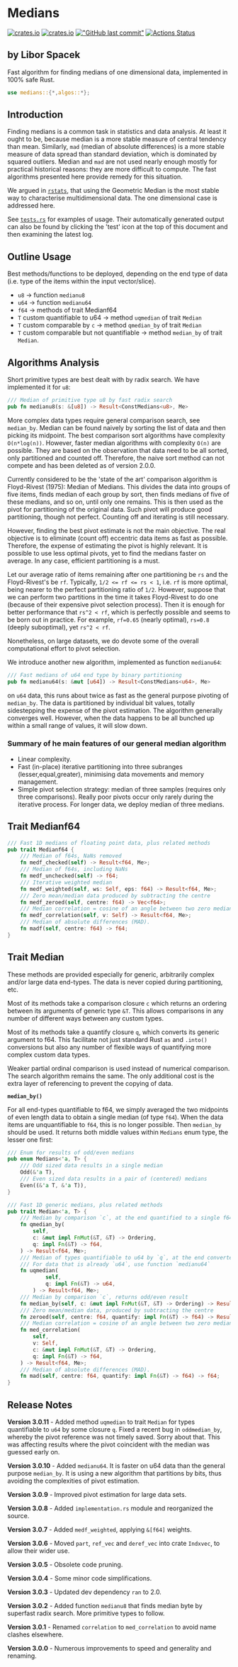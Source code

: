 # Medians

[![crates.io](https://img.shields.io/crates/v/medians?logo=rust)](https://crates.io/crates/medians) [![crates.io](https://img.shields.io/crates/d/medians?logo=rust)](https://crates.io/crates/medians) [!["GitHub last commit"](https://img.shields.io/github/last-commit/liborty/medians/HEAD?logo=github)](https://github.com/liborty/medians) [![Actions Status](https://github.com/liborty/medians/workflows/test/badge.svg)](https://github.com/liborty/random/actions)

## **by Libor Spacek**

Fast algorithm for finding medians of one dimensional data, implemented in 100% safe Rust.

```rust
use medians::{*,algos::*};
```

## Introduction

Finding medians is a common task in statistics and data analysis. At least it ought to be, because median is a more stable measure of central tendency than mean. Similarly, `mad` (median of absolute differences) is a more stable measure of data spread than standard deviation, which is dominated by squared outliers. Median and `mad` are not used nearly enough mostly for practical historical reasons: they are more difficult to compute. The fast algorithms presented here provide remedy for this situation.

We argued in [`rstats`](https://github.com/liborty/rstats), that using the Geometric Median is the most stable way to characterise multidimensional data. The one dimensional case is addressed here.

See [`tests.rs`](https://github.com/liborty/medians/blob/main/tests/tests.rs) for examples of usage. Their automatically generated output can also be found by clicking the 'test' icon at the top of this document and then examining the latest log.

## Outline Usage

Best methods/functions to be deployed, depending on the end type of data (i.e. type of the items within the input vector/slice).

- `u8` -> function `medianu8`
- `u64` -> function `medianu64`
- `f64` -> methods of trait Medianf64
- `T` custom quantifiable to u64 -> method `uqmedian` of trait `Median`
- `T` custom comparable by `c` -> method `qmedian_by` of trait `Median`
- `T` custom comparable but not quantifiable -> method `median_by` of trait `Median`.

## Algorithms Analysis

Short primitive types are best dealt with by radix search. We have implemented it for `u8`:

```rust
/// Median of primitive type u8 by fast radix search
pub fn medianu8(s: &[u8]) -> Result<ConstMedians<u8>, Me>
```

More complex data types require general comparison search, see `median_by`. Median can be found naively by sorting the list of data and then picking its midpoint. The best comparison sort algorithms have complexity `O(n*log(n))`. However, faster median algorithms with complexity `O(n)` are possible. They are based on the observation that data need to be all sorted, only partitioned and counted off. Therefore, the naive sort method can not compete and has been deleted as of version 2.0.0.

Currently considered to be the 'state of the art' comparison algorithm is Floyd-Rivest (1975): Median of Medians. This divides the data into groups of five items, finds median of each group by sort, then finds medians of five of these medians, and so on, until only one remains. This is then used as the pivot for partitioning of the original data. Such pivot will produce good partitioning, though not perfect. Counting off and iterating is still necessary.

However, finding the best pivot estimate is not the main objective. The real objective is to eliminate (count off) eccentric data items as fast as possible. Therefore, the expense of estimating the pivot is highly relevant. It is possible to use less optimal pivots, yet to find the medians faster on average. In any case, efficient partitioning is a must.

Let our average ratio of items remaining after one partitioning be `rs` and the Floyd-Rivest's be `rf`. Typically, `1/2 <= rf <= rs < 1`, i.e. `rf` is more optimal, being nearer to the perfect partitioning ratio of `1/2`. However, suppose that we can perform two partitions in the time it takes Floyd-Rivest to do one (because of their expensive pivot selection process). Then it is enough for better performance that `rs^2 < rf`, which is perfectly possible and seems to be born out in practice. For example, `rf=0.65` (nearly optimal), `rs=0.8` (deeply suboptimal), yet `rs^2 < rf`.

Nonetheless, on large datasets, we do devote some of the overall computational effort to pivot selection.

We introduce another new algorithm, implemented as function `medianu64`:

```rust
/// Fast medians of u64 end type by binary partitioning
pub fn medianu64(s: &mut [u64]) -> Result<ConstMedians<u64>, Me>
```

  on `u64` data, this runs about twice as fast as the general purpose pivoting of `median_by`. The data is partitioned by individual bit values, totally sidestepping the expense of the pivot estimation. The algorithm generally converges well. However, when the data happens to be all bunched up within a small range of values, it will slow down.

### Summary of he main features of our general median algorithm

- Linear complexity.
- Fast (in-place) iterative partitioning into three subranges (lesser,equal,greater), minimising data movements and memory management.
- Simple pivot selection strategy: median of three samples (requires only three comparisons). Really poor pivots occur only rarely during the iterative process. For longer data, we deploy median of three medians.

## Trait Medianf64

```rust
/// Fast 1D medians of floating point data, plus related methods
pub trait Medianf64 {
    /// Median of f64s, NaNs removed
    fn medf_checked(self) -> Result<f64, Me>;
    /// Median of f64s, including NaNs
    fn medf_unchecked(self) -> f64;
    /// Iterative weighted median
    fn medf_weighted(self, ws: Self, eps: f64) -> Result<f64, Me>;
    /// Zero mean/median data produced by subtracting the centre
    fn medf_zeroed(self, centre: f64) -> Vec<f64>;
    /// Median correlation = cosine of an angle between two zero median vecs
    fn medf_correlation(self, v: Self) -> Result<f64, Me>;
    /// Median of absolute differences (MAD).
    fn madf(self, centre: f64) -> f64;
}
```

## Trait Median

These methods are provided especially for generic, arbitrarily complex and/or large data end-types. The data is never copied during partitioning, etc.

Most of its methods take a comparison closure `c` which returns an ordering between its arguments of generic type `&T`. This allows comparisons in any number of different ways between any custom types.

Most of its methods take a quantify closure `q`, which converts its generic argument to f64. This facilitate not just standard Rust `as` and `.into()` conversions but also any number of flexible ways of quantifying more complex custom data types.

Weaker partial ordinal comparison is used instead of numerical comparison. The search algorithm remains the same. The only additional cost is the extra layer of referencing to prevent the copying of data.

**`median_by()`**

For all end-types quantifiable to f64, we simply averaged the two midpoints of even length data to obtain a single median (of type `f64`). When the data items are unquantifiable to `f64`, this is no longer possible. Then `median_by` should be used. It returns both middle values within `Medians` enum type, the lesser one first:

```rust
/// Enum for results of odd/even medians
pub enum Medians<'a, T> {
    /// Odd sized data results in a single median
    Odd(&'a T),
    /// Even sized data results in a pair of (centered) medians
    Even((&'a T, &'a T)),
}
```

```rust
/// Fast 1D generic medians, plus related methods
pub trait Median<'a, T> {
    /// Median by comparison `c`, at the end quantified to a single f64 by `q`
    fn qmedian_by(
        self,
        c: &mut impl FnMut(&T, &T) -> Ordering,
        q: impl Fn(&T) -> f64,
    ) -> Result<f64, Me>;
    /// Median of types quantifiable to u64 by `q`, at the end converted to a single f64.  
    /// For data that is already `u64`, use function `medianu64`
    fn uqmedian(
            self,
            q: impl Fn(&T) -> u64,
        ) -> Result<f64, Me>;
    /// Median by comparison `c`, returns odd/even result
    fn median_by(self, c: &mut impl FnMut(&T, &T) -> Ordering) -> Result<Medians<'a, T>, Me>;
    /// Zero mean/median data, produced by subtracting the centre
    fn zeroed(self, centre: f64, quantify: impl Fn(&T) -> f64) -> Result<Vec<f64>, Me>;
    /// Median correlation = cosine of an angle between two zero median Vecs
    fn med_correlation(
        self,
        v: Self,
        c: &mut impl FnMut(&T, &T) -> Ordering,
        q: impl Fn(&T) -> f64,
    ) -> Result<f64, Me>;
    /// Median of absolute differences (MAD).
    fn mad(self, centre: f64, quantify: impl Fn(&T) -> f64) -> f64;
}
```

## Release Notes

**Version 3.0.11** - Added method `uqmedian` to trait `Median` for types quantifiable to `u64` by some closure `q`. Fixed a recent bug in `oddmedian_by`, whereby the pivot reference was not timely saved. Sorry about that. This was affecting results where the pivot coincident with the median was guessed early on.

**Version 3.0.10** - Added `medianu64`. It is faster on u64 data than the general purpose `median_by`. It is using a new algorithm that partitions by bits, thus avoiding the complexities of pivot estimation.

**Version 3.0.9** - Improved pivot estimation for large data sets.

**Version 3.0.8** - Added `implementation.rs` module and reorganized the source.

**Version 3.0.7** - Added `medf_weighted`, applying `&[f64]` weights.

**Version 3.0.6** - Moved `part`, `ref_vec` and `deref_vec` into crate `Indxvec`, to allow their wider use.

**Version 3.0.5** - Obsolete code pruning.

**Version 3.0.4** - Some minor code simplifications.

**Version 3.0.3** - Updated dev dependency `ran` to 2.0.

**Version 3.0.2** - Added function `medianu8` that finds median byte by superfast radix search. More primitive types to follow.

**Version 3.0.1** - Renamed `correlation` to `med_correlation` to avoid name clashes elsewhere.

**Version 3.0.0** - Numerous improvements to speed and generality and renaming.
